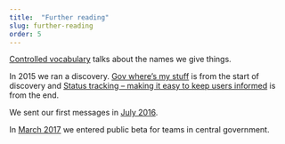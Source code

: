 ```yaml
---
title:  "Further reading"
slug: further-reading
order: 5
---
```


[Controlled vocabulary](https://docs.google.com/document/d/1yjvhiCV9vZF3M7ka9Vv4S4jhEkzSocr7BuZ8T96aB-A) talks about the names we give things.

In 2015 we ran a discovery. [Gov where’s my stuff](https://gds.blog.gov.uk/2015/08/26/gov-wheres-my-stuff/) is from the start of discovery and  [Status tracking – making it easy to keep users informed](https://gds.blog.gov.uk/2015/10/05/status-tracking-making-it-easy-to-keep-users-informed/) is from the end.

We sent our first messages in [July 2016](https://governmentasaplatform.blog.gov.uk/2016/07/26/notify-sends-first-messages/).

In [March 2017](https://governmentasaplatform.blog.gov.uk/2017/03/01/notify-now-open-for-use/) we entered public beta for teams in central government.
